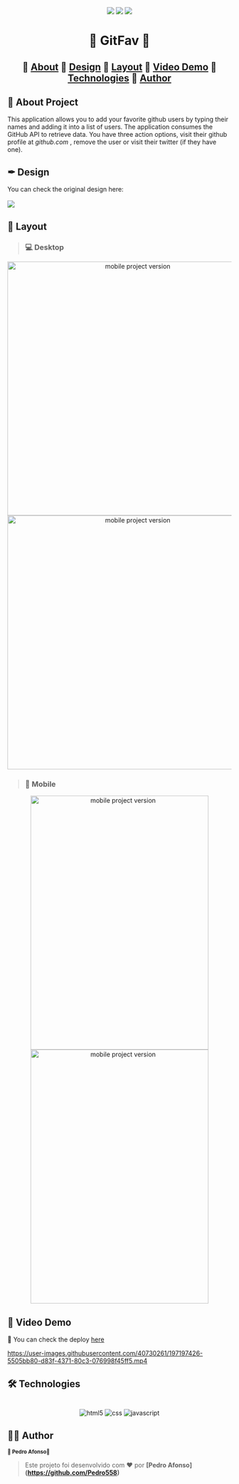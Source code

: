 <p align="center">
  <img src="https://img.shields.io/static/v1?label=license&message=MIT&color=8022F5&style=flat">
  <img src="https://img.shields.io/static/v1?label=languages&message=3&color=A8A60C&style=flat">
  <a href="https://www.linkedin.com/in/pedro-afonso-lkdn/"><img src="https://img.shields.io/static/v1?label=made%20by&message=Pedro&color=4B00A8&style=flat"></a>
</p>

<h1 align="center"> 🌟 GitFav 🌟 </h1>

<h2 align="center">
🔗
 <a href="#-about-project">About</a> 🔗
 <a href="#-design">Design</a> 🔗
 <a href="#-layout">Layout</a> 🔗
 <a href="#-video-demo">Video Demo</a> 🔗
 <a href="#-technologies">Technologies</a> 🔗
 <a href="#%EF%B8%8F-author">Author</a>
</h2>

## 📖 About Project

This application allows you to add your favorite github users by typing their names and adding it into a list of users. 
The application consumes the GitHub API to retrieve data.
You have three action options, visit their github profile at <i>github.com </i>, remove the user or visit their twitter (if they have one).

## ✒ Design 
You can check the original design here:
<br>
<br>
<a href="https://www.figma.com/file/1PNdJy8M2AuwEdlUW5iuxP/%5BDesafios-Explorer%5D-GitFav-(Copy)-(Copy)?node-id=208%3A586">
  <img src="https://img.shields.io/badge/Figma: Git Fav-8B0000?style=for-the-badge&logo=figma&logoColor=white">
</a>

## 🎨 Layout

> ### 💻 Desktop
<p align="center">
  <img src="https://user-images.githubusercontent.com/40730261/197189960-019d8e67-b1d8-49c9-ac1f-43acdf4e845e.png" alt="mobile project version" height="570">
  <img src="https://user-images.githubusercontent.com/40730261/197189790-ebba8bca-f0cc-41a0-ba7a-4ac5c22f45a4.png" alt="mobile project version" height="570">
</p>

> ### 📱 Mobile
<p align="center">
  <img src="https://user-images.githubusercontent.com/40730261/197189176-177503e2-5624-44fe-aa92-88dcb0a52b35.png" alt="mobile project version" height="570" width="400">
  <img src="https://user-images.githubusercontent.com/40730261/197189355-1dce1069-1faf-44c0-8f64-014db5d3efa5.png" alt="mobile project version" height="570" width="400">
</p>

## 🎥 Video Demo

🚀 You can check the deploy [here](https://www.pedro558.github.io/GitFav/)

https://user-images.githubusercontent.com/40730261/197197426-5505bb80-d83f-4371-80c3-076998f45ff5.mp4

## 🛠 Technologies
<div align="center"><br/>
  <img align="center" alt="html5" src="https://img.shields.io/badge/HTML5-E34F26?style=for-the-badge&logo=html5&logoColor=white" />
  <img align="center" alt="css" src="https://img.shields.io/badge/CSS3-1572B6?style=for-the-badge&logo=css3&logoColor=white" />
  <img align="center" alt="javascript" src="https://img.shields.io/badge/JavaScript-F7DF1E?style=for-the-badge&logo=javascript&logoColor=black" />
</div>

## 🦸‍♂️ Author
<p>
 <sub><strong>🌟 Pedro Afonso🌟</strong></sub>
</p>

>Este projeto foi desenvolvido com ❤️ por **[Pedro Afonso]
(https://github.com/Pedro558)**







